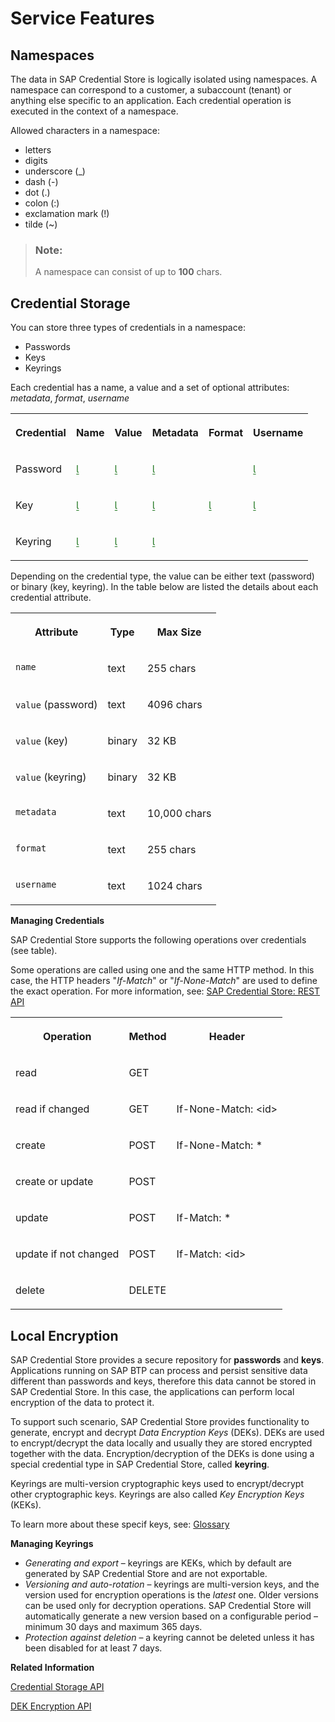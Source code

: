 <!-- loio1d7da76133334bc6b2a0bcbb29bcb883 -->

<link rel="stylesheet" type="text/css" href="../css/sap-icons.css"/>

# Service Features



<a name="loio1d7da76133334bc6b2a0bcbb29bcb883__section_ynb_5vl_3gb"/>

## Namespaces

The data in SAP Credential Store is logically isolated using namespaces. A namespace can correspond to a customer, a subaccount \(tenant\) or anything else specific to an application. Each credential operation is executed in the context of a namespace.

Allowed characters in a namespace:

-   letters
-   digits
-   underscore \(\_\)
-   dash \(-\)
-   dot \(.\)
-   colon \(:\)
-   exclamation mark \(!\)
-   tilde \(~\)

> ### Note:  
> A namespace can consist of up to **100** chars.



<a name="loio1d7da76133334bc6b2a0bcbb29bcb883__section_s3c_jwl_3gb"/>

## Credential Storage

You can store three types of credentials in a namespace:

-   Passwords
-   Keys
-   Keyrings

Each credential has a name, a value and a set of optional attributes: *metadata*, *format*, *username*


<table>
<tr>
<th valign="top">

Credential

</th>
<th valign="top">

Name

</th>
<th valign="top">

Value

</th>
<th valign="top">

Metadata

</th>
<th valign="top">

Format

</th>
<th valign="top">

Username

</th>
</tr>
<tr>
<td valign="top">

Password

</td>
<td valign="top">

<span style="font-size:16px;"><span style="color:#2B7D2B;"><span class="SAP-icons-V5"></span></span></span> 

</td>
<td valign="top">

<span style="font-size:16px;"><span style="color:#2B7D2B;"><span class="SAP-icons-V5"></span></span></span> 

</td>
<td valign="top">

<span style="font-size:16px;"><span style="color:#2B7D2B;"><span class="SAP-icons-V5"></span></span></span> 

</td>
<td valign="top">



</td>
<td valign="top">

<span style="font-size:16px;"><span style="color:#2B7D2B;"><span class="SAP-icons-V5"></span></span></span> 

</td>
</tr>
<tr>
<td valign="top">

Key

</td>
<td valign="top">

<span style="font-size:16px;"><span style="color:#2B7D2B;"><span class="SAP-icons-V5"></span></span></span> 

</td>
<td valign="top">

<span style="font-size:16px;"><span style="color:#2B7D2B;"><span class="SAP-icons-V5"></span></span></span> 

</td>
<td valign="top">

<span style="font-size:16px;"><span style="color:#2B7D2B;"><span class="SAP-icons-V5"></span></span></span> 

</td>
<td valign="top">

<span style="font-size:16px;"><span style="color:#2B7D2B;"><span class="SAP-icons-V5"></span></span></span> 

</td>
<td valign="top">

<span style="font-size:16px;"><span style="color:#2B7D2B;"><span class="SAP-icons-V5"></span></span></span> 

</td>
</tr>
<tr>
<td valign="top">

Keyring

</td>
<td valign="top">

<span style="font-size:16px;"><span style="color:#2B7D2B;"><span class="SAP-icons-V5"></span></span></span> 

</td>
<td valign="top">

<span style="font-size:16px;"><span style="color:#2B7D2B;"><span class="SAP-icons-V5"></span></span></span> 

</td>
<td valign="top">

<span style="font-size:16px;"><span style="color:#2B7D2B;"><span class="SAP-icons-V5"></span></span></span> 

</td>
<td valign="top">



</td>
<td valign="top">



</td>
</tr>
</table>

Depending on the credential type, the value can be either text \(password\) or binary \(key, keyring\). In the table below are listed the details about each credential attribute.


<table>
<tr>
<th valign="top">

Attribute

</th>
<th valign="top">

Type

</th>
<th valign="top">

Max Size

</th>
</tr>
<tr>
<td valign="top">

`name`

</td>
<td valign="top">

text

</td>
<td valign="top">

255 chars

</td>
</tr>
<tr>
<td valign="top">

`value` \(password\)

</td>
<td valign="top">

text

</td>
<td valign="top">

4096 chars

</td>
</tr>
<tr>
<td valign="top">

`value` \(key\)

</td>
<td valign="top">

binary

</td>
<td valign="top">

32 KB

</td>
</tr>
<tr>
<td valign="top">

`value` \(keyring\)

</td>
<td valign="top">

binary

</td>
<td valign="top">

32 KB

</td>
</tr>
<tr>
<td valign="top">

`metadata` 

</td>
<td valign="top">

text

</td>
<td valign="top">

10,000 chars

</td>
</tr>
<tr>
<td valign="top">

`format`

</td>
<td valign="top">

text

</td>
<td valign="top">

255 chars

</td>
</tr>
<tr>
<td valign="top">

`username`

</td>
<td valign="top">

text

</td>
<td valign="top">

1024 chars

</td>
</tr>
</table>

**Managing Credentials**

SAP Credential Store supports the following operations over credentials \(see table\).

Some operations are called using one and the same HTTP method. In this case, the HTTP headers "*If-Match*" or "*If-None-Match*" are used to define the exact operation. For more information, see: [SAP Credential Store: REST API](https://api.sap.com/api/credentials_api_for_applications/resource)


<table>
<tr>
<th valign="top">

Operation

</th>
<th valign="top">

Method

</th>
<th valign="top">

Header

</th>
</tr>
<tr>
<td valign="top">

read

</td>
<td valign="top">

GET

</td>
<td valign="top">



</td>
</tr>
<tr>
<td valign="top">

read if changed

</td>
<td valign="top">

GET

</td>
<td valign="top">

If-None-Match: <id\>

</td>
</tr>
<tr>
<td valign="top">

create

</td>
<td valign="top">

POST

</td>
<td valign="top">

If-None-Match: \*

</td>
</tr>
<tr>
<td valign="top">

create or update

</td>
<td valign="top">

POST

</td>
<td valign="top">



</td>
</tr>
<tr>
<td valign="top">

update

</td>
<td valign="top">

POST

</td>
<td valign="top">

If-Match: \*

</td>
</tr>
<tr>
<td valign="top">

update if not changed

</td>
<td valign="top">

POST

</td>
<td valign="top">

If-Match: <id\>

</td>
</tr>
<tr>
<td valign="top">

delete

</td>
<td valign="top">

DELETE

</td>
<td valign="top">



</td>
</tr>
</table>



<a name="loio1d7da76133334bc6b2a0bcbb29bcb883__local_encryption"/>

## Local Encryption

SAP Credential Store provides a secure repository for **passwords** and **keys**. Applications running on SAP BTP can process and persist sensitive data different than passwords and keys, therefore this data cannot be stored in SAP Credential Store. In this case, the applications can perform local encryption of the data to protect it.

To support such scenario, SAP Credential Store provides functionality to generate, encrypt and decrypt *Data Encryption Keys* \(DEKs\). DEKs are used to encrypt/decrypt the data locally and usually they are stored encrypted together with the data. Encryption/decryption of the DEKs is done using a special credential type in SAP Credential Store, called **keyring**.

Keyrings are multi-version cryptographic keys used to encrypt/decrypt other cryptographic keys. Keyrings are also called *Key Encryption Keys* \(KEKs\).

To learn more about these specif keys, see: [Glossary](../glossary-3f42ec0.md)

**Managing Keyrings**

-   *Generating and export* – keyrings are KEKs, which by default are generated by SAP Credential Store and are not exportable.
-   *Versioning and auto-rotation* – keyrings are multi-version keys, and the version used for encryption operations is the *latest* one. Older versions can be used only for decryption operations. SAP Credential Store will automatically generate a new version based on a configurable period – minimum 30 days and maximum 365 days.
-   *Protection against deletion* – a keyring cannot be deleted unless it has been disabled for at least 7 days.

**Related Information**  


[Credential Storage API](../rest-api/credential-storage-api-99e130b.md "SAP Credential Store exposes a RESTful API to create, read and delete credentials.")

[DEK Encryption API](../rest-api/dek-encryption-api-56d5baf.md "SAP Credential Store exposes a RESTful API to generate and manage data-encryption keys (DEKs) by using keyrings.")

